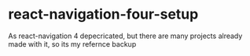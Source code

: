 # react-navigation-four-setup
  As react-navigation 4 depecricated, but there are many projects already made with it, so its my refernce backup
